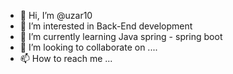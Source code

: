- 👋 Hi, I’m @uzar10
- 👀 I’m interested in Back-End development
- 🌱 I’m currently learning Java spring - spring boot  
- 💞️ I’m looking to collaborate on .... 
- 📫 How to reach me ...

<!---
uzar10/uzar10 is a ✨ special ✨ repository because its `README.md` (this file) appears on your GitHub profile.
You can click the Preview link to take a look at your changes.
--->
